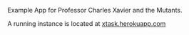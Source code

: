 Example App for Professor Charles Xavier and the Mutants.

A running instance is located at [xtask.herokuapp.com](http://xtask.herokuapp.com)
